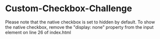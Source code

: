 # Custom-Checkbox-Challenge

Please note that the native checkbox is set to hidden by default. To show the native checkbox, remove the "display: none" property from the input element on line 26 of index.html

